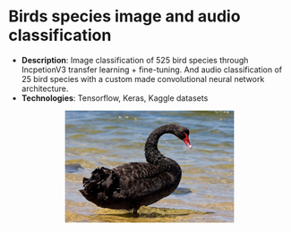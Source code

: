 # Birds species image and audio classification
- **Description**: Image classification of 525 bird species through IncpetionV3 transfer learning + fine-tuning. And audio classification of 25 bird species with a custom made convolutional neural network architecture. 
-  **Technologies**: Tensorflow, Keras, Kaggle datasets


<p align="center">
  <img src="Birds_signals_submission/example/Black_swan_jan09.jpg" width="60%">
</p>